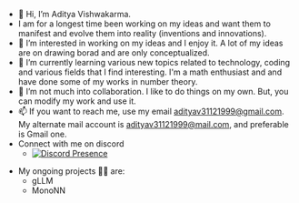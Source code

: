 - 👋 Hi, I’m Aditya Vishwakarma.
-  I am for a longest time been working on my ideas and want them to manifest and evolve them into reality (inventions and innovations).
- 👀 I’m interested in working on my ideas and I enjoy it. A lot of my ideas are on drawing borad and are only conceptualized.
- 🌱 I’m currently learning various new topics related to technology, coding and various fields that I find interesting. I'm a math enthusiast and and have done some of my works in number theory.
- 💞️ I’m not much into collaboration. I like to do things on my own. But, you can modify my work and use it.
- 📫 If you want to reach me, use my email adityav31121999@gmail.com. My alternate mail account is adityav31121999@mail.com, and preferable is Gmail one.
- Connect with me on discord
  - [![Discord Presence](https://lanyard.cnrad.dev/api/vishwakarma2344489992?bg=FFD700&theme=light)](https://discord.com/users/vishwakarma2344489992)
<!---
adityav31121999/adityav31121999 is a ✨ special ✨ repository because its `README.md` (this file) appears on your GitHub profile.
You can click the Preview link to take a look at your changes.
--->

- My ongoing projects 🧑‍💻 are:
  - gLLM
  - MonoNN
